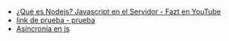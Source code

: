 
- [¿Qué es Nodejs? Javascript en el Servidor - Fazt en YouTube](https://www.youtube.com/watch?v=WgSc1nv_4Gw)
- [link de prueba - prueba](https://www.youtube.com/watchtt)
- [Asíncronía en js](https://carlosazaustre.com/manejando-la-asincronia-en-javascript/)